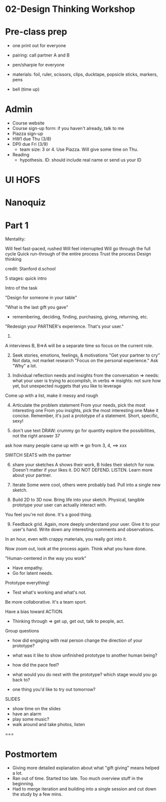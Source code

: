# 02-Design Thinking Workshop

# Pre-class prep
- one print out for everyone
- pairing: call partner A and B
- pen/sharpie for everyone

- materials: foil, ruler, scissors, clips, ducktape, popsicle sticks, markers, pens

- bell (time up)


# Admin
- Course website
- Course sign-up form: if you haven't already, talk to me
- Piazza sign-up
- HW1 due Thu (3/8)
- DP0 due Fri (3/9)
	- team size: 3 or 4. Use Piazza. Will give some time on Thu.
- Reading
	- hypothesis. ID: should include real name or send us your ID


# UI HOFS

# Nanoquiz

# Part 1

Mentality: 

Will feel fast-paced, rushed
Will feel interrupted
Will go through the full cycle
Quick run-through of the entire process
Trust the process
Design thinking

credit: Stanford d.school


5 stages: quick intro

Intro of the task


"Design for someone in your table"

"What is the last gift you gave"
- remembering, deciding, finding, purchasing, giving, returning, etc.

"Redesign your PARTNER's experience. That's your user."

1. 
A interviews B, B=>A will be a separate time so focus on the current role.


2. Seek stories, emotions, feelings, & motivations
"Get your partner to cry"
Not data, not market research
"Focus on the personal experience."
Ask "Why" a lot.

3. Individual reflection
needs and insights from the conversation
=> needs: what your user is trying to accomplish, in verbs
=> insights: not sure how yet, but unexpected nuggets that you like to leverage

Come up with a list, make it messy and rough

4. Articulate the problem statement
From your needs, pick the most interesting one
From you insights, pick the most interesting one
Make it concise.
Remember, it's just a prototype of a statement.
Short, specific, sexy!

5. don't use text
DRAW: crummy
go for quantity
explore the possibilities, not the right answer
37

ask how many people came up with
=> go from 3, 4, ==> xxx

SWITCH SEATS with the partner

6. share your sketches
A shows their work, B hides their sketch for now.
Doesn't matter if your likes it.
DO NOT DEFEND. LISTEN.
Learn more about your partner.

7. Iterate
Some were cool, others were probably bad.
Pull into a single new sketch.

8. Build
2D to 3D now.
Bring life into your sketch.
Physical, tangible prototype your user can actually interact with.

You feel you're not done. It's a good thing.

9. Feedback grid.
Again, more deeply understand your user.
Give it to your user's hand.
Write down any interesting comments and observations.


In an hour, 
even with crappy materials, you really got into it.


Now zoom out, look at the process again.
Think what you have done.

"Human-centered in the way you work"
- Have empathy.
- Go for latent needs.

Prototype everything!
- Test what's working and what's not.

Be more collaborative. It's a team sport.

Have a bias toward ACTION.
- Thinking through => get up, get out, talk to people, act.

Group questions
- how did engaging with real person change the direction of your prototype?

- what was it like to show unfinished prototype to another human being?

- how did the pace feel?

- what would you do next with the prototype? which stage would you go back to?

- one thing you'd like to try out tomorrow?

SLIDES
- show time on the slides
- have an alarm
- play some music?
- walk around and take photos, listen



===

# Postmortem

- Giving more detailed explanation about what "gift giving" means helped a lot.
- Ran out of time. Started too late. Too much overview stuff in the beginning.
- Had to merge iteration and building into a single session and cut down the study by a few mins.

